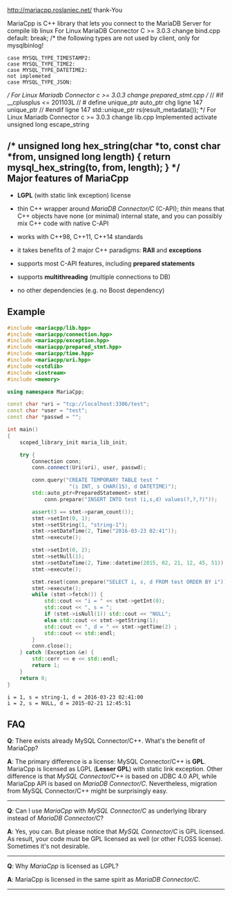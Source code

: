 <!-- -*- mode: markdown -*-  -->
http://mariacpp.roslaniec.net/  thank-You 

MariaCpp is C++ library that lets you connect to the MariaDB Server
for compile  lib linux 
For Linux  MariaDB Connector C >= 3.0.3 change bind.cpp 
     default: break;
/*
    the following types are not used by client, only for mysqlbinlog!

    case MYSQL_TYPE_TIMESTAMP2:
    case MYSQL_TYPE_TIME2:
    case MYSQL_TYPE_DATETIME2:
    not implemeted
    case MYSQL_TYPE_JSON:
*/
For Linux Mariadb  Connector c >= 3.0.3 change prepared_stmt.cpp 
/* // #if __cplusplus <= 201103L
   // # define unique_ptr auto_ptr      chg  ligne 147  unique_ptr
   //  #endif
ligne 147    std::unique_ptr<ResultSet> rs(result_metadata());
*/
For Linux Mariadb  Connector c >= 3.0.3 change lib.cpp   Implemented
activate unsigned long escape_string    
  
/*
 unsigned long hex_string(char *to, const char *from, unsigned long length)
 {
    return mysql_hex_string(to, from, length);
 }
*/   
Major features of MariaCpp
--------------------------

*   __LGPL__ (with static link exception) license

*   thin C++ wrapper around _MariaDB Connector/C_ (C-API);
    _thin_ means that C++ objects have none (or minimal) internal state,
    and you can possibly mix C++ code with native C-API

*   works with C++98, C++11, C++14 standards

*   it takes benefits of 2 major C++ paradigms: __RAII__ and __exceptions__

*   supports most C-API features, including __prepared statements__

*   supports __multithreading__ (multiple connections to DB)

*   no other dependencies (e.g. no Boost dependency)



Example
-------


```C++
#include <mariacpp/lib.hpp>
#include <mariacpp/connection.hpp>
#include <mariacpp/exception.hpp>
#include <mariacpp/prepared_stmt.hpp>
#include <mariacpp/time.hpp>
#include <mariacpp/uri.hpp>
#include <cstdlib>
#include <iostream>
#include <memory>

using namespace MariaCpp;

const char *uri = "tcp://localhost:3306/test";
const char *user = "test";
const char *passwd = "";

int main()
{
    scoped_library_init maria_lib_init;

    try {
        Connection conn;
        conn.connect(Uri(uri), user, passwd);

        conn.query("CREATE TEMPORARY TABLE test "
                    "(i INT, s CHAR(15), d DATETIME)");
        std::auto_ptr<PreparedStatement> stmt(
            conn.prepare("INSERT INTO test (i,s,d) values(?,?,?)"));

        assert(3 == stmt->param_count());
        stmt->setInt(0, 1);
        stmt->setString(1, "string-1");
        stmt->setDateTime(2, Time("2016-03-23 02:41"));
        stmt->execute();

        stmt->setInt(0, 2);
        stmt->setNull(1);
        stmt->setDateTime(2, Time::datetime(2015, 02, 21, 12, 45, 51));
        stmt->execute();

        stmt.reset(conn.prepare("SELECT i, s, d FROM test ORDER BY i"));
        stmt->execute();
        while (stmt->fetch()) {
            std::cout << "i = " << stmt->getInt(0);
            std::cout << ", s = ";
            if (stmt->isNull(1)) std::cout << "NULL";
            else std::cout << stmt->getString(1);
            std::cout << ", d = " << stmt->getTime(2) ;
            std::cout << std::endl;
        }
        conn.close();
    } catch (Exception &e) {
        std::cerr << e << std::endl;
        return 1;
    }
    return 0;
}
```

    i = 1, s = string-1, d = 2016-03-23 02:41:00
    i = 2, s = NULL, d = 2015-02-21 12:45:51

FAQ
---

**Q**: There exists already MySQL Connector/C++. What's the benefit of MariaCpp?

**A**: The primary difference is a license: MySQL Connector/C++ is __GPL__.
   MariaCpp is licensed as LGPL (__Lesser GPL__) with static link exception.
   Other difference is that _MySQL Connector/C++_ is based on JDBC 4.0 API,
   while MariaCpp API is based on  _MariaDB Connector/C_.
   Nevertheless, migration from MySQL Connector/C++ might be surprisingly easy.

* * *

**Q**: Can I use _MariaCpp_ with _MySQL Connector/C_ as underlying library
   instead of _MariaDB Connector/C_?

**A**: Yes, you can. But please notice that _MySQL Connector/C_ is GPL licensed.
   As result, your code must be GPL licensed as well (or other FLOSS license).
   Sometimes it's not desirable.

* * *

**Q**: Why _MariaCpp_ is licensed as LGPL?

**A**: MariaCpp is licensed in the same spirit as _MariaDB Connector/C_.

* * *

